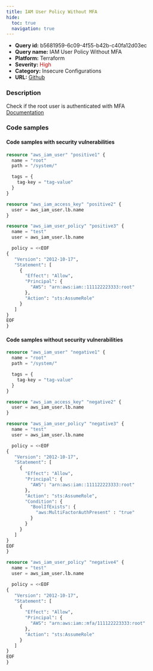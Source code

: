 ```yaml
---
title: IAM User Policy Without MFA
hide:
  toc: true
  navigation: true
---
```


<style>
  .highlight .hll {
    background-color: #ff171742;
  }
  .md-content {
    max-width: 1100px;
    margin: 0 auto;
  }
</style>

-   **Query id:** b5681959-6c09-4f55-b42b-c40fa12d03ec
-   **Query name:** IAM User Policy Without MFA
-   **Platform:** Terraform
-   **Severity:** <span style="color:#C00">High</span>
-   **Category:** Insecure Configurations
-   **URL:** [Github](https://github.com/Checkmarx/kics/tree/master/assets/queries/terraform/aws/iam_user_policy_without_mfa)

### Description
Check if the root user is authenticated with MFA<br>
[Documentation](https://docs.aws.amazon.com/IAM/latest/UserGuide/id_credentials_mfa_configure-api-require.html)

### Code samples
#### Code samples with security vulnerabilities
```tf title="Positive test num. 1 - tf file" hl_lines="18"
resource "aws_iam_user" "positive1" {
  name = "root"
  path = "/system/"

  tags = {
    tag-key = "tag-value"
  }
}

resource "aws_iam_access_key" "positive2" {
  user = aws_iam_user.lb.name
}

resource "aws_iam_user_policy" "positive3" {
  name = "test"
  user = aws_iam_user.lb.name

  policy = <<EOF
{
   "Version": "2012-10-17",
   "Statement": [
     {
       "Effect": "Allow",
       "Principal": {
         "AWS": "arn:aws:iam::111122223333:root"
       },
       "Action": "sts:AssumeRole"
     }
   ]
}
EOF
}
```


#### Code samples without security vulnerabilities
```tf title="Negative test num. 1 - tf file"
resource "aws_iam_user" "negative1" {
  name = "root"
  path = "/system/"

  tags = {
    tag-key = "tag-value"
  }
}

resource "aws_iam_access_key" "negative2" {
  user = aws_iam_user.lb.name
}

resource "aws_iam_user_policy" "negative3" {
  name = "test"
  user = aws_iam_user.lb.name

  policy = <<EOF
{
   "Version": "2012-10-17",
   "Statement": [
     {
       "Effect": "Allow",
       "Principal": {
         "AWS": "arn:aws:iam::111122223333:root"
       },
       "Action": "sts:AssumeRole",
       "Condition": {
         "BoolIfExists": {
           "aws:MultiFactorAuthPresent" : "true"
         }
       }
     }
   ]
}
EOF
}

resource "aws_iam_user_policy" "negative4" {
  name = "test"
  user = aws_iam_user.lb.name

  policy = <<EOF
{
   "Version": "2012-10-17",
   "Statement": [
     {
       "Effect": "Allow",
       "Principal": {
         "AWS": "arn:aws:iam::mfa/111122223333:root"
       },
       "Action": "sts:AssumeRole"
     }
   ]
}
EOF
}
```
